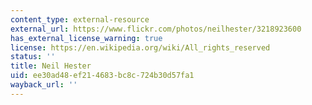 ```yaml
---
content_type: external-resource
external_url: https://www.flickr.com/photos/neilhester/3218923600
has_external_license_warning: true
license: https://en.wikipedia.org/wiki/All_rights_reserved
status: ''
title: Neil Hester
uid: ee30ad48-ef21-4683-bc8c-724b30d57fa1
wayback_url: ''
---
```


